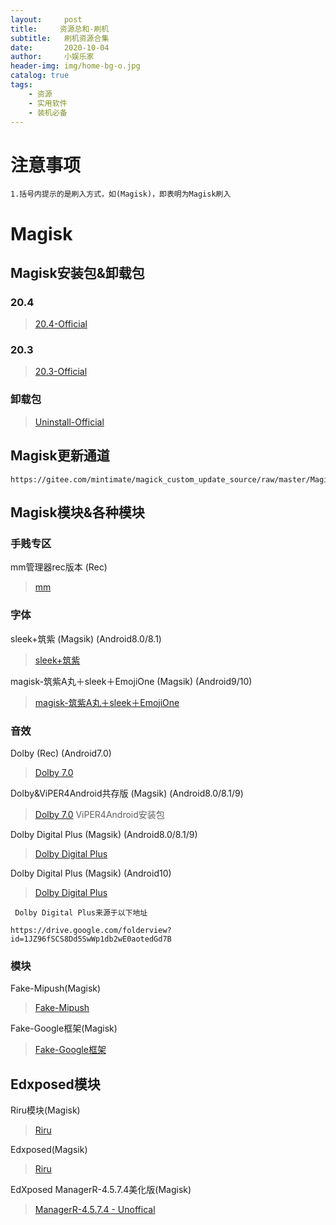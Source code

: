 ```yaml
---
layout:     post
title:     资源总和-刷机
subtitle:   刷机资源合集
date:       2020-10-04
author:     小娱乐家
header-img: img/home-bg-o.jpg
catalog: true
tags:
    - 资源
    - 实用软件
    - 装机必备
---
```

# 注意事项
`1.括号内提示的是刷入方式，如(Magisk)，即表明为Magisk刷入`



# Magisk
## Magisk安装包&卸载包

### 20.4
>[20.4-Official](https://xiaoyulejia.lanzous.com/iCiYsh6e72b)  

### 20.3
>[20.3-Official](https://xiaoyulejia.lanzous.com/ig5Vsh6e7va)  

### 卸载包
>[Uninstall-Official](https://xiaoyulejia.lanzous.com/iJBDsh6e71a)

## Magisk更新通道
```
https://gitee.com/mintimate/magick_custom_update_source/raw/master/Magisk_Latest.json
```

## Magisk模块&各种模块
   ### 手贱专区
   mm管理器rec版本 (Rec)
   >[mm](https://xiaoyulejia.lanzous.com/iy4Uqh6eu4b)

   ### 字体
   sleek+筑紫 (Magsik) (Android8.0/8.1)
   >[sleek+筑紫](https://xiaoyulejia.lanzous.com/iT5Kjh6ejcd)

   magisk-筑紫A丸＋sleek＋EmojiOne  (Magsik) (Android9/10)
   >[magisk-筑紫A丸＋sleek＋EmojiOne ](https://xiaoyulejia.lanzous.com/ijInjh6ejxe)
   
   ### 音效
   Dolby (Rec) (Android7.0)
   >[Dolby 7.0](https://xiaoyulejia.lanzous.com/iQjhZh6eovc)
   
   Dolby&ViPER4Android共存版 (Magsik) (Android8.0/8.1/9)
   >[Dolby 7.0](https://xiaoyulejia.lanzous.com/iUtI6h6eoub)
   ViPER4Android安装包

   Dolby Digital Plus (Magsik) (Android8.0/8.1/9)
   >[Dolby Digital Plus](https://xiaoyulejia.lanzous.com/iYOGGh6ewxc)

   Dolby Digital Plus (Magsik) (Android10)
   >[Dolby Digital Plus](https://xiaoyulejia.lanzous.com/iPWKMh6ewyd)
   
  ` Dolby Digital Plus来源于以下地址`
   ```
   https://drive.google.com/folderview?id=1JZ96fSCS8Dd5SwWp1db2wE0aotedGd7B
   ```
   

   ### 模块
   Fake-Mipush(Magisk)
   >[Fake-Mipush](https://xiaoyulejia.lanzous.com/iR1Seh6eaeb)

   Fake-Google框架(Magisk)
   >[Fake-Google框架](https://xiaoyulejia.lanzous.com/iC7P9h6edoj)


## Edxposed模块
   Riru模块(Magisk)
   >[Riru](https://xiaoyulejia.lanzous.com/i1rJ2h6eeyf)  
   
   Edxposed(Magsik)
   >[Riru](https://xiaoyulejia.lanzous.com/iv5Pch6eexe)  

   EdXposed ManagerR-4.5.7.4美化版(Magisk)
   >[ManagerR-4.5.7.4 - Unoffical](https://xiaoyulejia.lanzous.com/iuawxh6eevc)







  










